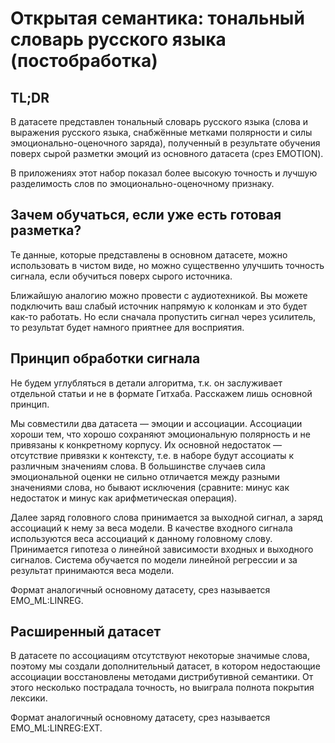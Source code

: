 # Открытая семантика: тональный словарь русского языка (постобработка)

## TL;DR

В датасете представлен тональный словарь русского языка (слова и выражения русского языка, снабжённые метками полярности и силы эмоционально-оценочного заряда), полученный в результате обучения поверх сырой разметки эмоций из основного датасета (срез EMOTION).

В приложениях этот набор показал более высокую точность и лучшую разделимость слов по эмоционально-оценочному признаку.

## Зачем обучаться, если уже есть готовая разметка?

Те данные, которые представлены в основном датасете, можно использовать в чистом виде, но можно существенно улучшить точность сигнала, если обучиться поверх сырого источника.

Ближайшую аналогию можно провести с аудиотехникой. Вы можете подключить ваш слабый источник напрямую к колонкам и это будет как-то работать. Но если сначала пропустить сигнал через усилитель, то результат будет намного приятнее для восприятия.

## Принцип обработки сигнала

Не будем углубляться в детали алгоритма, т.к. он заслуживает отдельной статьи и не в формате Гитхаба. Расскажем лишь основной принцип.

Мы совместили два датасета — эмоции и ассоциации. Ассоциации хороши тем, что хорошо сохраняют эмоциональную полярность и не привязаны к конкретному корпусу. Их основной недостаток — отсутствие привязки к контексту, т.е. в наборе будут ассоциаты к различным значениям слова. В большинстве случаев сила эмоциональной оценки не сильно отличается между разными значениями слова, но бывают исключения (сравните: минус как недостаток и минус как арифметическая операция).

Далее заряд головного слова принимается за выходной сигнал, а заряд ассоциаций к нему за веса модели. В качестве входного сигнала используются веса ассоциаций к данному головному слову. Принимается гипотеза о линейной зависимости входных и выходного сигналов. Система обучается по модели линейной регрессии и за результат принимаются веса модели.

Формат аналогичный основному датасету, срез называется EMO_ML:LINREG.

## Расширенный датасет

В датасете по ассоциациям отсутствуют некоторые значимые слова, поэтому мы создали дополнительный датасет, в котором недостающие ассоциации восстановлены методами дистрибутивной семантики. От этого несколько пострадала точность, но выиграла полнота покрытия лексики.

Формат аналогичный основному датасету, срез называется EMO_ML:LINREG:EXT.
